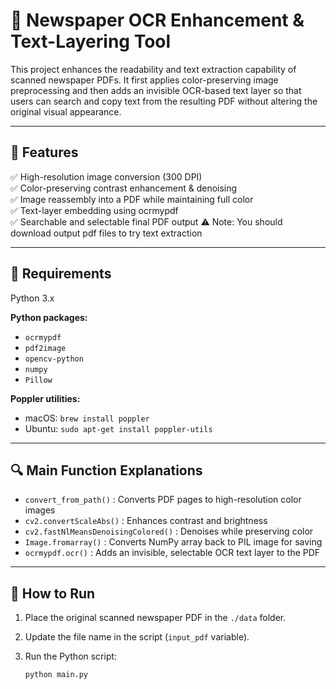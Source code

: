 # 📰 Newspaper OCR Enhancement & Text-Layering Tool

This project enhances the readability and text extraction capability of scanned newspaper PDFs. It first applies color-preserving image preprocessing and then adds an invisible OCR-based text layer so that users can search and copy text from the resulting PDF without altering the original visual appearance.

---

## 📌 Features

✅ High-resolution image conversion (300 DPI)  
✅ Color-preserving contrast enhancement & denoising  
✅ Image reassembly into a PDF while maintaining full color  
✅ Text-layer embedding using ocrmypdf  
✅ Searchable and selectable final PDF output
⚠️ Note: You should download output pdf files to try text extraction



---

## 📅 Requirements

Python 3.x  

**Python packages:**
- `ocrmypdf`
- `pdf2image`
- `opencv-python`
- `numpy`
- `Pillow`

**Poppler utilities:**
- macOS: `brew install poppler`
- Ubuntu: `sudo apt-get install poppler-utils`

---

## 🔍 Main Function Explanations ##

- `convert_from_path()`
: Converts PDF pages to high-resolution color images
- `cv2.convertScaleAbs()`
: Enhances contrast and brightness
- `cv2.fastNlMeansDenoisingColored()`
: Denoises while preserving color
- `Image.fromarray()`
: Converts NumPy array back to PIL image for saving
- `ocrmypdf.ocr()`
: Adds an invisible, selectable OCR text layer to the PDF

---


## 🔄 How to Run

1. Place the original scanned newspaper PDF in the `./data` folder.  
2. Update the file name in the script (`input_pdf` variable).  
3. Run the Python script:

   ```bash
   python main.py